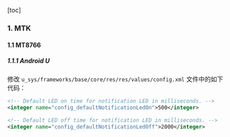 [toc]

### 1. MTK

#### 1.1 MT8766

##### 1.1.1 Android U

修改 `u_sys/frameworks/base/core/res/res/values/config.xml` 文件中的如下代码：

```xml
<!-- Default LED on time for notification LED in milliseconds. -->
<integer name="config_defaultNotificationLedOn">500</integer>

<!-- Default LED off time for notification LED in milliseconds. -->
<integer name="config_defaultNotificationLedOff">2000</integer>
```

